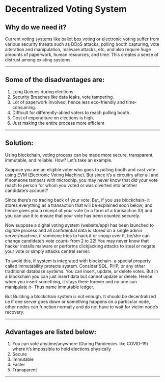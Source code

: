 # Decentralized Voting System

## Why do we need it? 
Current voting systems like ballot box voting or electronic voting suffer from various security threats such as DDoS attacks, polling booth capturing, vote alteration and manipulation, malware attacks, etc, and also require huge amounts of paperwork, human resources, and time. This creates a sense of distrust among existing systems.   

---
## Some of the disadvantages are:
1. Long Queues during elections.  
2. Security Breaches like data leaks, vote tampering.  
3. Lot of paperwork involved, hence less eco-friendly and time-consuming.  
4. Difficult for differently-abled voters to reach polling booth.  
5. Cost of expenditure on elections is high.
6. Just making the entire process more efficient 
---
## Solution: 
Using blockchain, voting process can be made more secure, transparent, immutable, and reliable. How? Let’s take an example. 

Suppose you are an eligible voter who goes to polling booth and cast vote using EVM (Electronic Voting Machine). But since it’s a circuitry after all and if someone tampers with microchip, you may never know that did your vote reach to person for whom you voted or was diverted into another candidate’s account?  

Since there’s no tracing back of your vote. But, if you use blockchain- it stores everything as a transaction that will be explained soon below; and hence gives you a receipt of your vote (in a form of a transaction ID) and you can use it to ensure that your vote has been counted securely.  

Now suppose a digital voting system (website/app) has been launched to digitize process and all confidential data is stored on a single admin server/machine, if someone tries to hack it or snoop over it, he/she can change candidate’s vote count- from 2 to 22! You may never know that hacker installs malware or performs clickjacking attacks to steal or negate your vote or simply attacks central server. 

To avoid this, if system is integrated with blockchain- a special property called immutability protects system. Consider SQL, PHP, or any other traditional database systems. You can insert, update, or delete votes. But in a blockchain you can just insert data but cannot update or delete. Hence when you insert something, it stays there forever and no one can manipulate it- Thus name immutable ledger. 

But Building a blockchain system is not enough. It should be decentralized i.e if one server goes down or something happens on a particular node, other nodes can function normally and do not have to wait for victim node’s recovery. 

---
## Advantages are listed below:
1. You can vote anytime/anywhere (During Pandemics like COVID-19) where it’s impossible to hold elections physically  
2. Secure  
3. Immutable  
4. Faster  
5. Transparent

---

